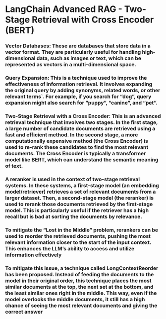 # LangChain Advanced RAG - Two-Stage Retrieval with Cross Encoder (BERT)

### Vector Databases: These are databases that store data in a vector format. They are particularly useful for handling high-dimensional data, such as images or text, which can be represented as vectors in a multi-dimensional space.

### Query Expansion: This is a technique used to improve the effectiveness of information retrieval. It involves expanding the original query by adding synonyms, related words, or other relevant terms`. For example, if you search for “dog”, query expansion might also search for “puppy”, “canine”, and “pet”.

### Two-Stage Retrieval with a Cross Encoder: This is an advanced retrieval technique that involves two stages. In the first stage, a large number of candidate documents are retrieved using a fast and efficient method. In the second stage, a more computationally expensive method (the Cross Encoder) is used to re-rank these candidates to find the most relevant documents. The Cross Encoder is typically a transformer model like BERT, which can understand the semantic meaning of text.

### A reranker is used in the context of two-stage retrieval systems. In these systems, a first-stage model (an embedding model/retriever) retrieves a set of relevant documents from a larger dataset. Then, a second-stage model (the reranker) is used to rerank those documents retrieved by the first-stage model. This is particularly useful if the retriever has a high recall but is bad at sorting the documents by relevance.

### To mitigate the “Lost in the Middle” problem, rerankers can be used to reorder the retrieved documents, pushing the most relevant information closer to the start of the input context. This enhances the LLM’s ability to access and utilize information effectively

### To mitigate this issue, a technique called LongContextReorder has been proposed. Instead of feeding the documents to the model in their original order, this technique places the most similar documents at the top, the next set at the bottom, and the least similar ones right in the middle. This way, even if the model overlooks the middle documents, it still has a high chance of seeing the most relevant documents and giving the correct answer





